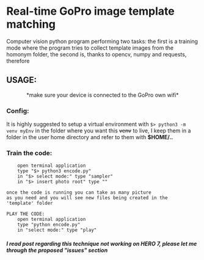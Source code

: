 ﻿
# **Real-time GoPro image template matching**
Computer vision python program performing two tasks: the first is a training mode where
the program tries to collect template images from the homonym folder, the second is,
thanks to opencv, numpy and requests, therefore


## USAGE:
<center>*make sure your device is connected to the GoPro own wifi*</center>

### Config:
It is highly suggested to setup a virtual environment with `$> python3 -m venv myEnv`
in the folder where you want this ~~venv~~ to live, I keep them in a folder in the user
home directory and refer to them with **$HOME/..**   
### Train the code:
		open terminal application
		type "$> python3 encode.py"
		in "$> select mode:" type "sampler"
		in "$> insert photo root" type ""

	once the code is running you can take as many picture
	as you need and you will see new files being created in the
	'template' folder

	PLAY THE CODE:
		open terminal application
		type "python encode.py"
		in "select mode:" type "play"

##### I read post regarding this technique not working on HERO 7, please let me through the proposed "issues" section
